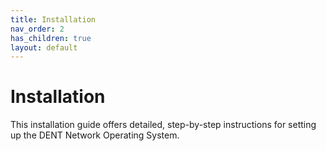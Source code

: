 ```yaml
---
title: Installation
nav_order: 2
has_children: true
layout: default
---
```


# Installation

This installation guide offers detailed, step-by-step instructions
for setting up the DENT Network Operating System.
